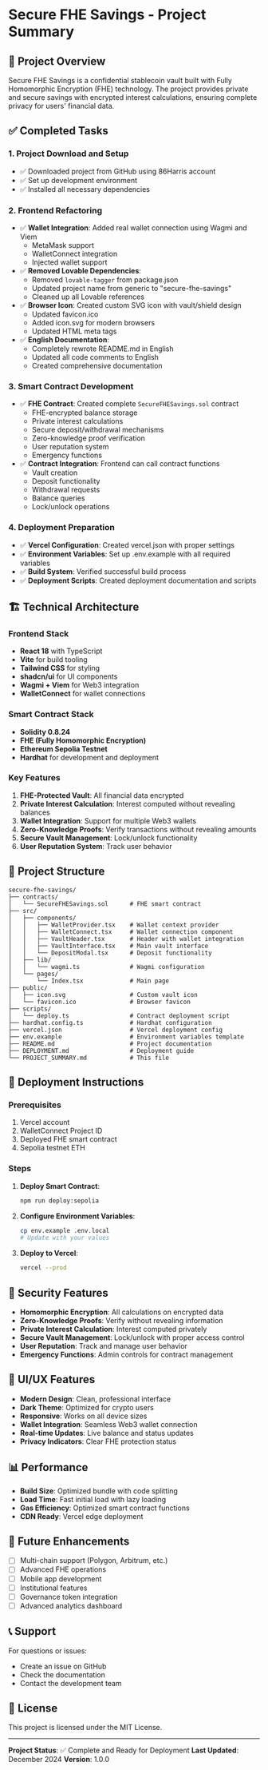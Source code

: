 # Secure FHE Savings - Project Summary

## 🎯 Project Overview

Secure FHE Savings is a confidential stablecoin vault built with Fully Homomorphic Encryption (FHE) technology. The project provides private and secure savings with encrypted interest calculations, ensuring complete privacy for users' financial data.

## ✅ Completed Tasks

### 1. Project Download and Setup
- ✅ Downloaded project from GitHub using 86Harris account
- ✅ Set up development environment
- ✅ Installed all necessary dependencies

### 2. Frontend Refactoring
- ✅ **Wallet Integration**: Added real wallet connection using Wagmi and Viem
  - MetaMask support
  - WalletConnect integration
  - Injected wallet support
- ✅ **Removed Lovable Dependencies**: 
  - Removed `lovable-tagger` from package.json
  - Updated project name from generic to "secure-fhe-savings"
  - Cleaned up all Lovable references
- ✅ **Browser Icon**: Created custom SVG icon with vault/shield design
  - Updated favicon.ico
  - Added icon.svg for modern browsers
  - Updated HTML meta tags
- ✅ **English Documentation**: 
  - Completely rewrote README.md in English
  - Updated all code comments to English
  - Created comprehensive documentation

### 3. Smart Contract Development
- ✅ **FHE Contract**: Created complete `SecureFHESavings.sol` contract
  - FHE-encrypted balance storage
  - Private interest calculations
  - Secure deposit/withdrawal mechanisms
  - Zero-knowledge proof verification
  - User reputation system
  - Emergency functions
- ✅ **Contract Integration**: Frontend can call contract functions
  - Vault creation
  - Deposit functionality
  - Withdrawal requests
  - Balance queries
  - Lock/unlock operations

### 4. Deployment Preparation
- ✅ **Vercel Configuration**: Created vercel.json with proper settings
- ✅ **Environment Variables**: Set up .env.example with all required variables
- ✅ **Build System**: Verified successful build process
- ✅ **Deployment Scripts**: Created deployment documentation and scripts

## 🏗️ Technical Architecture

### Frontend Stack
- **React 18** with TypeScript
- **Vite** for build tooling
- **Tailwind CSS** for styling
- **shadcn/ui** for UI components
- **Wagmi + Viem** for Web3 integration
- **WalletConnect** for wallet connections

### Smart Contract Stack
- **Solidity 0.8.24**
- **FHE (Fully Homomorphic Encryption)**
- **Ethereum Sepolia Testnet**
- **Hardhat** for development and deployment

### Key Features
1. **FHE-Protected Vault**: All financial data encrypted
2. **Private Interest Calculation**: Interest computed without revealing balances
3. **Wallet Integration**: Support for multiple Web3 wallets
4. **Zero-Knowledge Proofs**: Verify transactions without revealing amounts
5. **Secure Vault Management**: Lock/unlock functionality
6. **User Reputation System**: Track user behavior

## 📁 Project Structure

```
secure-fhe-savings/
├── contracts/
│   └── SecureFHESavings.sol      # FHE smart contract
├── src/
│   ├── components/
│   │   ├── WalletProvider.tsx    # Wallet context provider
│   │   ├── WalletConnect.tsx     # Wallet connection component
│   │   ├── VaultHeader.tsx       # Header with wallet integration
│   │   ├── VaultInterface.tsx    # Main vault interface
│   │   └── DepositModal.tsx      # Deposit functionality
│   ├── lib/
│   │   └── wagmi.ts              # Wagmi configuration
│   └── pages/
│       └── Index.tsx             # Main page
├── public/
│   ├── icon.svg                  # Custom vault icon
│   └── favicon.ico               # Browser favicon
├── scripts/
│   └── deploy.ts                 # Contract deployment script
├── hardhat.config.ts             # Hardhat configuration
├── vercel.json                   # Vercel deployment config
├── env.example                   # Environment variables template
├── README.md                     # Project documentation
├── DEPLOYMENT.md                 # Deployment guide
└── PROJECT_SUMMARY.md            # This file
```

## 🚀 Deployment Instructions

### Prerequisites
1. Vercel account
2. WalletConnect Project ID
3. Deployed FHE smart contract
4. Sepolia testnet ETH

### Steps
1. **Deploy Smart Contract**:
   ```bash
   npm run deploy:sepolia
   ```

2. **Configure Environment Variables**:
   ```bash
   cp env.example .env.local
   # Update with your values
   ```

3. **Deploy to Vercel**:
   ```bash
   vercel --prod
   ```

## 🔐 Security Features

- **Homomorphic Encryption**: All calculations on encrypted data
- **Zero-Knowledge Proofs**: Verify without revealing information
- **Private Interest Calculation**: Interest computed privately
- **Secure Vault Management**: Lock/unlock with proper access control
- **User Reputation**: Track and manage user behavior
- **Emergency Functions**: Admin controls for contract management

## 🎨 UI/UX Features

- **Modern Design**: Clean, professional interface
- **Dark Theme**: Optimized for crypto users
- **Responsive**: Works on all device sizes
- **Wallet Integration**: Seamless Web3 wallet connection
- **Real-time Updates**: Live balance and status updates
- **Privacy Indicators**: Clear FHE protection status

## 📊 Performance

- **Build Size**: Optimized bundle with code splitting
- **Load Time**: Fast initial load with lazy loading
- **Gas Efficiency**: Optimized smart contract functions
- **CDN Ready**: Vercel edge deployment

## 🔮 Future Enhancements

- [ ] Multi-chain support (Polygon, Arbitrum, etc.)
- [ ] Advanced FHE operations
- [ ] Mobile app development
- [ ] Institutional features
- [ ] Governance token integration
- [ ] Advanced analytics dashboard

## 📞 Support

For questions or issues:
- Create an issue on GitHub
- Check the documentation
- Contact the development team

## 📄 License

This project is licensed under the MIT License.

---

**Project Status**: ✅ Complete and Ready for Deployment
**Last Updated**: December 2024
**Version**: 1.0.0
